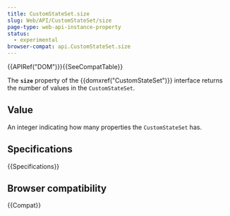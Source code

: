 ```yaml
---
title: CustomStateSet.size
slug: Web/API/CustomStateSet/size
page-type: web-api-instance-property
status:
  - experimental
browser-compat: api.CustomStateSet.size
---
```


{{APIRef("DOM")}}{{SeeCompatTable}}

The **`size`** property of the {{domxref("CustomStateSet")}} interface returns the number of values in the `CustomStateSet`.

## Value

An integer indicating how many properties the `CustomStateSet` has.

## Specifications

{{Specifications}}

## Browser compatibility

{{Compat}}
